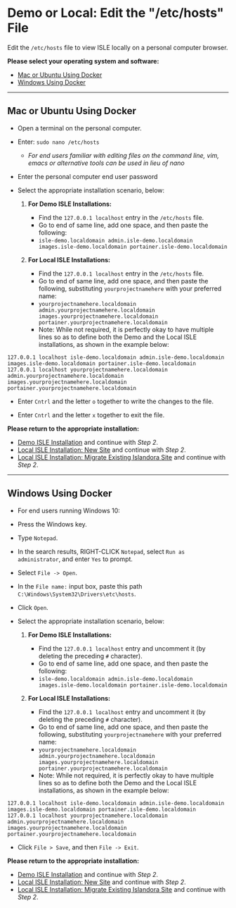 # Demo or Local: Edit the "/etc/hosts" File

Edit the `/etc/hosts` file to view ISLE locally on a personal computer browser.

**Please select your operating system and software:**

- [Mac or Ubuntu Using Docker](#mac-or-ubuntu-using-docker)
- [Windows Using Docker](#windows-using-docker)

---

## Mac or Ubuntu Using Docker

* Open a terminal on the personal computer.

* Enter: `sudo nano /etc/hosts`
    * _For end users familiar with editing files on the command line, vim, emacs or alternative tools can be used in lieu of nano_

* Enter the personal computer end user password

* Select the appropriate installation scenario, below:
    1. **For Demo ISLE Installations:**
        * Find the `127.0.0.1 localhost` entry in the `/etc/hosts` file.
        * Go to end of same line, add one space, and then paste the following:
        * `isle-demo.localdomain admin.isle-demo.localdomain images.isle-demo.localdomain portainer.isle-demo.localdomain`

    2. **For Local ISLE Installations:**
        * Find the `127.0.0.1 localhost` entry in the `/etc/hosts` file.
        * Go to end of same line, add one space, and then paste the following, substituting `yourprojectnamehere` with your preferred name:
        * `yourprojectnamehere.localdomain admin.yourprojectnamehere.localdomain images.yourprojectnamehere.localdomain portainer.yourprojectnamehere.localdomain`
        * Note: While not required, it is perfectly okay to have multiple lines so as to define both the Demo and the Local ISLE installations, as shown in the example below:
```
127.0.0.1 localhost isle-demo.localdomain admin.isle-demo.localdomain images.isle-demo.localdomain portainer.isle-demo.localdomain
127.0.0.1 localhost yourprojectnamehere.localdomain admin.yourprojectnamehere.localdomain images.yourprojectnamehere.localdomain portainer.yourprojectnamehere.localdomain
```

* Enter `Cntrl` and the letter `o` together to write the changes to the file.

* Enter `Cntrl` and the letter `x` together to exit the file.

**Please return to the appropriate installation:**

* [Demo ISLE Installation](../install/install-demo.md#step-1-edit-etchosts-file) and continue with _Step 2_.
* [Local ISLE Installation: New Site](../install/install-local-new.md#step-1-edit-etchosts-file) and continue with _Step 2_.
* [Local ISLE Installation: Migrate Existing Islandora Site](../install/install-local-migrate.md#step-1-edit-etchosts-file) and continue with _Step 2_.

---

## Windows Using Docker

* For end users running Windows 10:

* Press the Windows key.

* Type `Notepad`.

* In the search results, RIGHT-CLICK `Notepad`, select `Run as administrator`, and enter `Yes` to prompt.

* Select `File -> Open`.

* In the `File name:` input box, paste this path `C:\Windows\System32\Drivers\etc\hosts`.

* Click `Open`.

* Select the appropriate installation scenario, below:
    1. **For Demo ISLE Installations:**
        * Find the `127.0.0.1 localhost` entry and uncomment it (by deleting the preceding `#` character).
        * Go to end of same line, add one space, and then paste the following:
        * `isle-demo.localdomain admin.isle-demo.localdomain images.isle-demo.localdomain portainer.isle-demo.localdomain`

    2. **For Local ISLE Installations:**
        * Find the `127.0.0.1 localhost` entry and uncomment it (by deleting the preceding `#` character).
        * Go to end of same line, add one space, and then paste the following, substituting `yourprojectnamehere` with your preferred name:
        * `yourprojectnamehere.localdomain admin.yourprojectnamehere.localdomain images.yourprojectnamehere.localdomain portainer.yourprojectnamehere.localdomain`
        * Note: While not required, it is perfectly okay to have multiple lines so as to define both the Demo and the Local ISLE installations, as shown in the example below:
```
127.0.0.1 localhost isle-demo.localdomain admin.isle-demo.localdomain images.isle-demo.localdomain portainer.isle-demo.localdomain
127.0.0.1 localhost yourprojectnamehere.localdomain admin.yourprojectnamehere.localdomain images.yourprojectnamehere.localdomain portainer.yourprojectnamehere.localdomain
```

* Click `File > Save`, and then `File -> Exit`.

**Please return to the appropriate installation:**

* [Demo ISLE Installation](../install/install-demo.md#step-1-edit-etchosts-file) and continue with _Step 2_.
* [Local ISLE Installation: New Site](../install/install-local-new.md#step-1-edit-etchosts-file) and continue with _Step 2_.
* [Local ISLE Installation: Migrate Existing Islandora Site](../install/install-local-migrate.md#step-1-edit-etchosts-file) and continue with _Step 2_.
